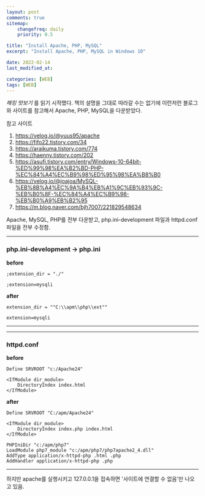 ```yaml
---
layout: post
comments: true
sitemap:
    changefreq: daily
    priority: 0.5

title: "Install Apache, PHP, MySQL"
excerpt: "Install Apache, PHP, MySQL in Windows 10"

date: 2022-02-14
last_modified_at: 

categories: [WEB]
tags: [WEB]
---
```


_해킹 맛보기_ 를 읽기 시작했다. 책의 설명을 그대로 따라갈 수는 없기에 이런저런 블로그와 사이트를 참고해서 Apache, PHP, MySQL을 다운받았다.

참고 사이트
1. https://velog.io/@yuus95/apache
2. https://fifo22.tistory.com/34
3. https://araikuma.tistory.com/774
4. https://haenny.tistory.com/202
5. https://asufi.tistory.com/entry/Windows-10-64bit-%ED%99%98%EA%B2%BD-PHP-%EC%84%A4%EC%B9%98%ED%95%98%EA%B8%B0
6. https://velog.io/@joajoa/MySQL-%EB%8B%A4%EC%9A%B4%EB%A1%9C%EB%93%9C-%EB%B0%8F-%EC%84%A4%EC%B9%98-%EB%B0%A9%EB%B2%95
7. https://m.blog.naver.com/bjh7007/221829548634

Apache, MySQL, PHP를 전부 다운받고, php.ini-development 파일과 httpd.conf 파일을 전부 수정함.

---
### php.ini-development -> php.ini
  
**before**
```
;extension_dir = "./"

;extension=mysqli
```
  
**after**
```
extension_dir = ""C:\\apm\\php\\ext""

extension=mysqli
```  
---

---
### httpd.conf
  
**before**
```
Define SRVROOT "c:/Apache24"

<IfModule dir_module>
    DirectoryIndex index.html
</IfModule>
```
  
**after**
```
Define SRVROOT "C:/apm/Apache24"

<IfModule dir_module>
    DirectoryIndex index.php index.html
</IfModule>

PHPIniDir "c:/apm/php7"
LoadModule php7_module "c:/apm/php7/php7apache2_4.dll"
AddType application/x-httpd-php .html .php
AddHandler application/x-httpd-php .php
```  
---

하지만 apache를 실행시키고 127.0.0.1을 접속하면 '사이트에 연결할 수 없음'만 나오고 있음.